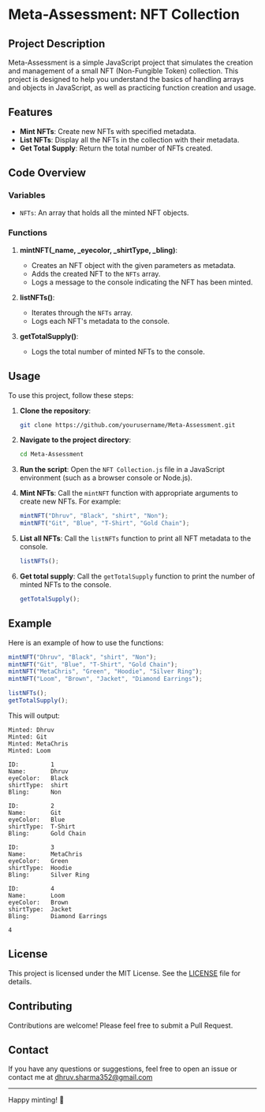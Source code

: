 # Meta-Assessment: NFT Collection

## Project Description

Meta-Assessment is a simple JavaScript project that simulates the creation and management of a small NFT (Non-Fungible Token) collection. This project is designed to help you understand the basics of handling arrays and objects in JavaScript, as well as practicing function creation and usage.

## Features

- **Mint NFTs**: Create new NFTs with specified metadata.
- **List NFTs**: Display all the NFTs in the collection with their metadata.
- **Get Total Supply**: Return the total number of NFTs created.

## Code Overview

### Variables

- `NFTs`: An array that holds all the minted NFT objects.

### Functions

1. **mintNFT(_name, _eyecolor, _shirtType, _bling)**:
    - Creates an NFT object with the given parameters as metadata.
    - Adds the created NFT to the `NFTs` array.
    - Logs a message to the console indicating the NFT has been minted.

2. **listNFTs()**:
    - Iterates through the `NFTs` array.
    - Logs each NFT's metadata to the console.

3. **getTotalSupply()**:
    - Logs the total number of minted NFTs to the console.

## Usage

To use this project, follow these steps:

1. **Clone the repository**:
    ```sh
    git clone https://github.com/yourusername/Meta-Assessment.git
    ```

2. **Navigate to the project directory**:
    ```sh
    cd Meta-Assessment
    ```

3. **Run the script**:
    Open the `NFT Collection.js` file in a JavaScript environment (such as a browser console or Node.js).

4. **Mint NFTs**:
    Call the `mintNFT` function with appropriate arguments to create new NFTs. For example:
    ```js
    mintNFT("Dhruv", "Black", "shirt", "Non");
    mintNFT("Git", "Blue", "T-Shirt", "Gold Chain");
    ```

5. **List all NFTs**:
    Call the `listNFTs` function to print all NFT metadata to the console.
    ```js
    listNFTs();
    ```

6. **Get total supply**:
    Call the `getTotalSupply` function to print the number of minted NFTs to the console.
    ```js
    getTotalSupply();
    ```

## Example

Here is an example of how to use the functions:

```js
mintNFT("Dhruv", "Black", "shirt", "Non");
mintNFT("Git", "Blue", "T-Shirt", "Gold Chain");
mintNFT("MetaChris", "Green", "Hoodie", "Silver Ring");
mintNFT("Loom", "Brown", "Jacket", "Diamond Earrings");

listNFTs();
getTotalSupply();
```

This will output:
```
Minted: Dhruv
Minted: Git
Minted: MetaChris
Minted: Loom

ID:         1
Name:       Dhruv
eyeColor:   Black
shirtType:  shirt
Bling:      Non

ID:         2
Name:       Git
eyeColor:   Blue
shirtType:  T-Shirt
Bling:      Gold Chain

ID:         3
Name:       MetaChris
eyeColor:   Green
shirtType:  Hoodie
Bling:      Silver Ring

ID:         4
Name:       Loom
eyeColor:   Brown
shirtType:  Jacket
Bling:      Diamond Earrings

4
```

## License

This project is licensed under the MIT License. See the [LICENSE](LICENSE) file for details.

## Contributing

Contributions are welcome! Please feel free to submit a Pull Request.

## Contact

If you have any questions or suggestions, feel free to open an issue or contact me at dhruv.sharma352@gmail.com

---

Happy minting! 🚀
